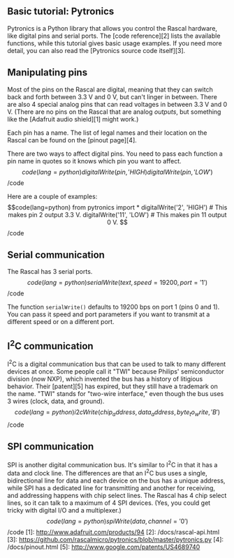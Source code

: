 ## Basic tutorial: Pytronics ##

Pytronics is a Python library that allows you control the Rascal hardware, like digital pins and serial ports. The [code reference][2] lists the available functions, while this tutorial gives basic usage examples. If you need more detail, you can also read the [Pytronics source code itself][3].

## Manipulating pins ##

Most of the pins on the Rascal are digital, meaning that they can switch back and forth between 3.3 V and 0 V, but can't linger in between. There are also 4 special analog pins that can read voltages in between 3.3 V and 0 V. (There are no pins on the Rascal that are analog *outputs*, but something like the [Adafruit audio shield][1] might work.)

Each pin has a name. The list of legal names and their location on the Rascal can be found on the [pinout page][4].

There are two ways to affect digital pins. You need to pass each function a pin name in quotes so it knows which pin you want to affect.
$$code(lang=python)
digitalWrite(pin, 'HIGH)
digitalWrite(pin, 'LOW')
$$/code

Here are a couple of examples:
$$code(lang=python)
from pytronics import *
digitalWrite('2', 'HIGH') # This makes pin 2 output 3.3 V.
digitalWrite('11', 'LOW') # This makes pin 11 output 0 V.
$$/code

## Serial communication ##

The Rascal has 3 serial ports.
$$code(lang=python)
serialWrite(text, speed=19200, port='1')
$$/code

The function <code>serialWrite()</code> defaults to 19200 bps on port 1 (pins 0 and 1). You can pass it speed and port parameters if you want to transmit at a different speed or on a different port.

## I<sup>2</sup>C communication ##

I<sup>2</sup>C is a digital communication bus that can be used to talk to many different devices at once. Some people call it "TWI" because Philips' semiconductor division (now NXP), which invented the bus has a history of litigious behavior. Their [patent][5] has expired, but they still have a trademark on the name. "TWI" stands for "two-wire interface," even though the bus uses 3 wires (clock, data, and ground).
$$code(lang=python)
i2cWrite(chip_address, data_address, byte_to_write, 'B')
$$/code

## SPI communication

SPI is another digital communication bus. It's similar to I<sup>2</sup>C in that it has a data and clock line. The differences are that an I<sup>2</sup>C bus uses a single, bidirectional line for data and each device on the bus has a unique address, while SPI has a dedicated line for transmitting and another for receiving, and addressing happens with chip select lines. The Rascal has 4 chip select lines, so it can talk to a maximum of 4 SPI devices. (Yes, you could get tricky with digital I/O and a multiplexer.)
$$code(lang=python)
spiWrite(data, channel='0')
$$/code
[1]: http://www.adafruit.com/products/94
[2]: /docs/rascal-api.html
[3]: https://github.com/rascalmicro/pytronics/blob/master/pytronics.py
[4]: /docs/pinout.html
[5]: http://www.google.com/patents/US4689740
